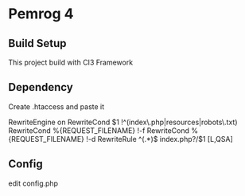 # Pemrog 4

## Build Setup
This project build with CI3 Framework

## Dependency
Create .htaccess and paste it

RewriteEngine on
RewriteCond $1 !^(index\.php|resources|robots\.txt)
RewriteCond %{REQUEST_FILENAME} !-f
RewriteCond %{REQUEST_FILENAME} !-d
RewriteRule ^(.*)$ index.php?/$1 [L,QSA]

## Config
edit config.php
